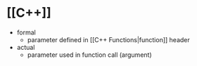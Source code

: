 # [[C++]]
- formal
	- parameter defined in [[C++ Functions|function]] header
- actual
	- parameter used in function call (argument)